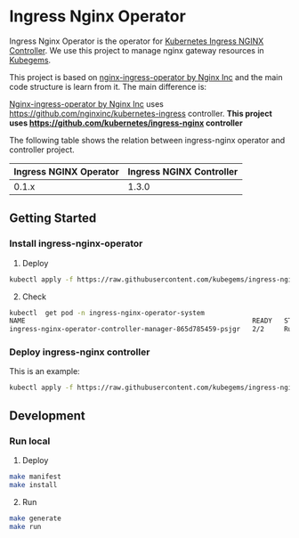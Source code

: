 # Ingress Nginx Operator

Ingress Nginx Operator is the operator for [Kubernetes Ingress NGINX Controller](https://github.com/kubernetes/ingress-nginx). We use this project to manage nginx gateway resources in [Kubegems](https://github.com/kubegems/kubegems).

This project is based on [nginx-ingress-operator by Nginx Inc](https://github.com/nginxinc/nginx-ingress-operator) and the main code structure is learn from it. The main difference is:

[Nginx-ingress-operator by Nginx Inc](https://github.com/nginxinc/nginx-ingress-operator) uses https://github.com/nginxinc/kubernetes-ingress controller. **This project uses https://github.com/kubernetes/ingress-nginx controller**

The following table shows the relation between ingress-nginx operator and controller project.

| Ingress NGINX Operator | Ingress NGINX Controller |
| ---------------------- | ------------------------ |
| 0.1.x                  | 1.3.0                    |

## Getting Started

### Install ingress-nginx-operator

1. Deploy
```bash
kubectl apply -f https://raw.githubusercontent.com/kubegems/ingress-nginx-operator/main/bundle.yaml
```

2. Check
```bash
kubectl  get pod -n ingress-nginx-operator-system
NAME                                                         READY   STATUS    RESTARTS   AGE
ingress-nginx-operator-controller-manager-865d785459-psjgr   2/2     Running   0          1m
```

### Deploy ingress-nginx controller 
This is an example:

```bash
kubectl apply -f https://raw.githubusercontent.com/kubegems/ingress-nginx-operator/main/config/samples/networking_v1beta1_nginxingresscontroller.yaml
```

## Development

### Run local
1. Deploy
```bash
make manifest
make install
```

2. Run
```bash
make generate
make run
```
